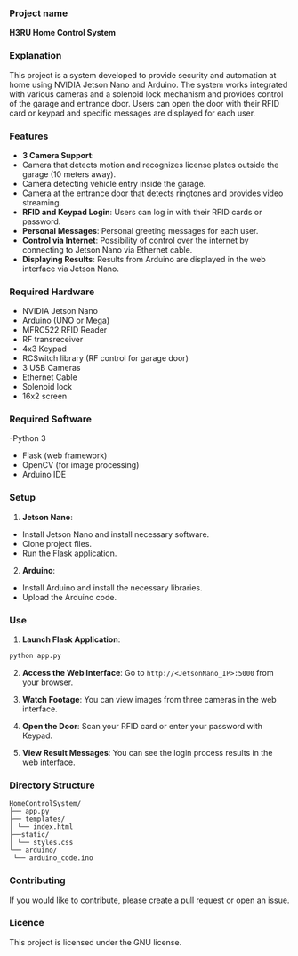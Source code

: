 ### Project name

**H3RU Home Control System**

### Explanation

This project is a system developed to provide security and automation at home using NVIDIA Jetson Nano and Arduino. The system works integrated with various cameras and a solenoid lock mechanism and provides control of the garage and entrance door. Users can open the door with their RFID card or keypad and specific messages are displayed for each user.

### Features

- **3 Camera Support**:
 - Camera that detects motion and recognizes license plates outside the garage (10 meters away).
 - Camera detecting vehicle entry inside the garage.
 - Camera at the entrance door that detects ringtones and provides video streaming.
- **RFID and Keypad Login**: Users can log in with their RFID cards or password.
- **Personal Messages**: Personal greeting messages for each user.
- **Control via Internet**: Possibility of control over the internet by connecting to Jetson Nano via Ethernet cable.
- **Displaying Results**: Results from Arduino are displayed in the web interface via Jetson Nano.

### Required Hardware

- NVIDIA Jetson Nano
- Arduino (UNO or Mega)
- MFRC522 RFID Reader
- RF transreceiver
- 4x3 Keypad 
- RCSwitch library (RF control for garage door)
- 3 USB Cameras
- Ethernet Cable
- Solenoid lock
- 16x2 screen

### Required Software

-Python 3
- Flask (web framework)
- OpenCV (for image processing)
- Arduino IDE

### Setup

1. **Jetson Nano**:
 - Install Jetson Nano and install necessary software.
 - Clone project files.
 - Run the Flask application.

2. **Arduino**:
 - Install Arduino and install the necessary libraries.
 - Upload the Arduino code.

### Use

1. **Launch Flask Application**:
 ```bash
 python app.py
 ```

2. **Access the Web Interface**:
 Go to `http://<JetsonNano_IP>:5000` from your browser.

3. **Watch Footage**:
 You can view images from three cameras in the web interface.

4. **Open the Door**:
 Scan your RFID card or enter your password with Keypad.

5. **View Result Messages**:
 You can see the login process results in the web interface.

### Directory Structure

```
HomeControlSystem/
├── app.py
├── templates/
│ └── index.html
├──static/
│ └── styles.css
└── arduino/
 └── arduino_code.ino
```

### Contributing

If you would like to contribute, please create a pull request or open an issue.

### Licence

This project is licensed under the GNU license.
